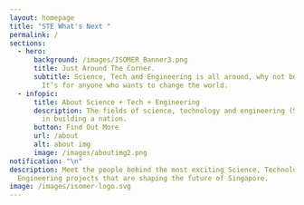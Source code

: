 ```yaml
---
layout: homepage
title: "STE What's Next "
permalink: /
sections:
  - hero:
      background: /images/ISOMER_Banner3.png
      title: Just Around The Corner.
      subtitle: Science, Tech and Engineering is all around, why not be a part of it?
        It’s for anyone who wants to change the world.
  - infopic:
      title: About Science + Tech + Engineering
      description: The fields of science, technology and engineering (STE) are crucial
        in building a nation.
      button: Find Out More
      url: /about
      alt: about img
      image: /images/aboutimg2.png
notification: "\n"
description: Meet the people behind the most exciting Science, Technology and
  Engineering projects that are shaping the future of Singapore.
image: /images/isomer-logo.svg
---
```

